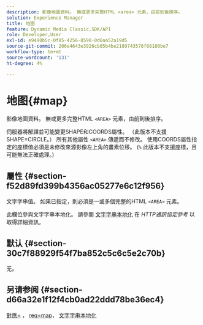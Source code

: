 ```yaml
---
description: 影像地圖資料。 無或更多完整HTML <area> 元素，由前到後排序。
solution: Experience Manager
title: 地图
feature: Dynamic Media Classic,SDK/API
role: Developer,User
exl-id: e9490b5c-0f85-4256-8590-0d6aa52a19d5
source-git-commit: 206e4643e3926cb85b4be2189743578f88180be7
workflow-type: tm+mt
source-wordcount: '131'
ht-degree: 4%

---
```


# 地图{#map}

影像地圖資料。 無或更多完整HTML `<AREA>` 元素，由前到後排序。

伺服器將解譯並可能變更SHAPE和COORDS屬性。 （此版本不支援SHAPE=CIRCLE。） 所有其他屬性 `<AREA>` 傳遞而不修改。 使用COORDS屬性指定的座標值必須是未修改來源影像左上角的畫素位移。 (`%` 此版本不支援座標，且可能無法正確處理。)

## 屬性 {#section-f52d89fd399b4356ac05277e6c12f956}

文字字串值。 如果已指定，則必須是一或多個完整的HTML `<AREA>` 元素。

此欄位參與文字字串本地化。 請參閱 [文字字串本地化](/help/aem-is-ir-api/is-api/http-ref/image-serving-api-ref/c-http-protocol-reference/c-syntax-and-features/r-text-string-localization.md) 在 *HTTP通訊協定參考* 以取得詳細資訊。

## 默认 {#section-30c7f88929f54f7ba852c5c6c5e2c70b}

无。

## 另请参阅 {#section-d66a32e1f12f4cb0ad22ddd78be36ec4}

[對應=](/help/aem-is-ir-api/is-api/http-ref/image-serving-api-ref/c-http-protocol-reference/c-command-reference/r-map.md) ， [req=map](/help/aem-is-ir-api/is-api/http-ref/image-serving-api-ref/c-http-protocol-reference/c-command-reference/r-req/r-req.md)， [文字字串本地化](/help/aem-is-ir-api/is-api/http-ref/image-serving-api-ref/c-http-protocol-reference/c-syntax-and-features/r-text-string-localization.md)
